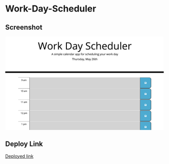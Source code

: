 # Work-Day-Scheduler




## Screenshot

![Screenshot](./Assets/work-day-scheduler.png)

## Deploy Link

[Deployed link](https://kishanshah98.github.io/Work-Day-Scheduler/)

